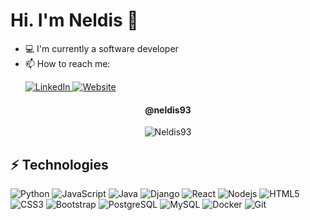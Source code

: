 # Hi. I'm Neldis 👋

- 💻 I'm currently a software developer 
- 📫 How to reach me: 
  <p align="rigth">
  <a target="_blank" href="https://www.linkedin.com/in/neldisbarrios/">
    <img src="https://img.shields.io/badge/linkedin-%230077B5.svg?&style=for-the-badge&logo=linkedin&logoColor=white" alt="LinkedIn" />
  </a>
  <a target="_blank" href="http://www.neldisbarriosworld.com/">
    <img alt="Website" src="https://img.shields.io/website?style=for-the-badge&up_message=portfolio&url=https%3A%2F%2FRubeenvz.com%2F">
  </a>
</p>


<p>
  <h4 align="center"><b>@neldis93</b></h4>
</p>

<p align="center">
	<img src=https://github-readme-stats.vercel.app/api?username=neldis93&show_icons=true alt=Neldis93 />
</p>

## ⚡ Technologies

![Python](https://img.shields.io/badge/-Python-black?style=flat-square&logo=python)
![JavaScript](https://img.shields.io/badge/-JavaScript-black?style=flat-square&logo=javascript)
![Java](https://img.shields.io/badge/-Java-black?style=flat-square&logo=java)
![Django](https://img.shields.io/badge/-Django-black?style=flat-square&logo=django)
![React](https://img.shields.io/badge/-React-black?style=flat-square&logo=React)
![Nodejs](https://img.shields.io/badge/-Nodejs-black?style=flat-square&logo=Node.js)
![HTML5](https://img.shields.io/badge/-HTML5-E34F26?style=flat-square&logo=html5&logoColor=white)
![CSS3](https://img.shields.io/badge/-CSS3-1572B6?style=flat-square&logo=css3)
![Bootstrap](https://img.shields.io/badge/-Bootstrap-563D7C?style=flat-square&logo=bootstrap)
![PostgreSQL](https://img.shields.io/badge/-Postgresql-black?style=flat-square&logo=postgresql)
![MySQL](https://img.shields.io/badge/-MySQL-black?style=flat-square&logo=mysql)
![Docker](https://img.shields.io/badge/-Docker-black?style=flat-square&logo=docker)
![Git](https://img.shields.io/badge/-Git-black?style=flat-square&logo=git)

